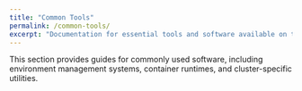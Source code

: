 ```yaml
---
title: "Common Tools"
permalink: /common-tools/
excerpt: "Documentation for essential tools and software available on the cluster."
---
```


This section provides guides for commonly used software, including environment management systems, container runtimes, and cluster-specific utilities.